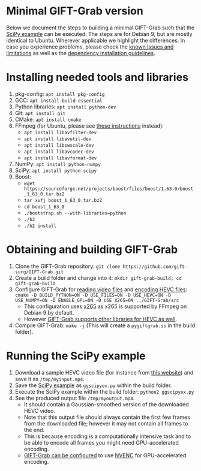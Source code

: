 # Minimal GIFT-Grab version

Below we document the steps to building a minimal GIFT-Grab such that the [SciPy example][scipy-ex] can be executed.
The steps are for Debian 9, but are mostly identical to Ubuntu.
Wherever applicable we highlight the differences.
In case you experience problems, please check the [known issues and limitations][gg-issues] as well as the [dependency installation guidelines][gg-tips].

[gg-issues]: issues.md
[gg-tips]: tips.md
[scipy-ex]: http://gift-grab.readthedocs.io/en/latest/scipy.html#full-source-code


# Installing needed tools and libraries

1. pkg-config: `apt install pkg-config`
1. GCC: `apt install build-essential`
1. Python libraries: `apt install python-dev`
1. Git: `apt install git`
1. CMake: `apt install cmake`
1. FFmpeg (for Ubuntu, please see [these instructions][ffmpeg-ubuntu] instead):
   - `apt install libavfilter-dev`
   - `apt install libavutil-dev`
   - `apt install libswscale-dev`
   - `apt install libavcodec-dev`
   - `apt install libavformat-dev`
1. NumPy: `apt install python-numpy`
1. SciPy: `apt install python-scipy`
1. Boost:
   - `wget https://sourceforge.net/projects/boost/files/boost/1.63.0/boost_1_63_0.tar.bz2`
   - `tar xvfj boost_1_63_0.tar.bz2`
   - `cd boost_1_63_0`
   - `./bootstrap.sh --with-libraries=python`
   - `./b2`
   - `./b2 install`


# Obtaining and building GIFT-Grab

1. Clone the GIFT-Grab repository: `git clone https://github.com/gift-surg/GIFT-Grab.git`
1. Create a build folder and change into it: `mkdir gift-grab-build; cd gift-grab-build`
1. Configure GIFT-Grab for [reading video files][gg-read] and [encoding HEVC files][gg-hevc]: `cmake -D BUILD_PYTHON=ON -D USE_FILES=ON -D USE_HEVC=ON -D USE_NUMPY=ON -D ENABLE_GPL=ON -D USE_X265=ON ../GIFT-Grab/src`
   - This configuration uses [x265][x265] as x265 is supported by FFmpeg on Debian 9 by default.
   - However [GIFT-Grab supports other libraries for HEVC as well][gg-hevc].
1. Compile GIFT-Grab: `make -j` (This will create a `pygiftgrab.so` in the build folder).

[gg-read]: build.md#reading-video-files
[x265]: http://x265.org/
[gg-hevc]: build.md#hevc


# Running the SciPy example

1. Download a sample HEVC video file (for instance from [this website][hevc-website]) and save it as `/tmp/myinput.mp4`.
1. Save the [SciPy example][scipy-ex] as `ggscipyex.py` within the build folder.
1. Execute the SciPy example within the build folder: `python2 ggscipyex.py`
1. See the produced output file `/tmp/myoutput.mp4`.
   - It should contain a Gaussian-smoothed version of the downloaded HEVC video.
   - Note that this output file should always contain the first few frames from the downloaded file; however it may not contain all frames to the end.
   - This is because encoding is a computationally intensive task and to be able to encode all frames you might need GPU-accelerated encoding.
   - [GIFT-Grab can be configured][gg-hevc] to use [NVENC][gg-nvenc] for GPU-accelerated encoding.

[ffmpeg-ubuntu]: tips.md#ubuntu-1404-and-1604
[hevc-website]: https://x265.com/hevc-video-files/
[gg-nvenc]: tips.md#nvenc
